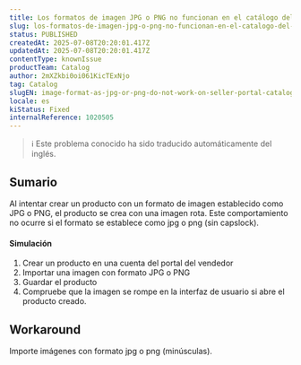 ```yaml
---
title: Los formatos de imagen JPG o PNG no funcionan en el catálogo del portal del vendedor.
slug: los-formatos-de-imagen-jpg-o-png-no-funcionan-en-el-catalogo-del-portal-del-vendedor
status: PUBLISHED
createdAt: 2025-07-08T20:20:01.417Z
updatedAt: 2025-07-08T20:20:01.417Z
contentType: knownIssue
productTeam: Catalog
author: 2mXZkbi0oi061KicTExNjo
tag: Catalog
slugEN: image-format-as-jpg-or-png-do-not-work-on-seller-portal-catalog
locale: es
kiStatus: Fixed
internalReference: 1020505
---
```


>ℹ️ Este problema conocido ha sido traducido automáticamente del inglés.

## Sumario


Al intentar crear un producto con un formato de imagen establecido como JPG o PNG, el producto se crea con una imagen rota. Este comportamiento no ocurre si el formato se establece como jpg o png (sin capslock).


#### Simulación



1. Crear un producto en una cuenta del portal del vendedor
2. Importar una imagen con formato JPG o PNG
3. Guardar el producto
4. Compruebe que la imagen se rompe en la interfaz de usuario si abre el producto creado.

## Workaround


Importe imágenes con formato jpg o png (minúsculas).



